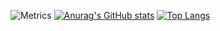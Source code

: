 ![Metrics](https://metrics.lecoq.io/jerjjj?template=classic&config.timezone=Asia%2FShanghai)
[![Anurag's GitHub stats](https://github-readme-stats.vercel.app/api?username=jerjjj)](https://github.com/anuraghazra/github-readme-stats)
[![Top Langs](https://github-readme-stats.vercel.app/api/top-langs/?username=jerjjj)](https://github.com/anuraghazra/github-readme-stats)

